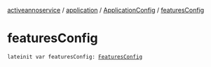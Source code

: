 [activeannoservice](../../index.md) / [application](../index.md) / [ApplicationConfig](index.md) / [featuresConfig](./features-config.md)

# featuresConfig

`lateinit var featuresConfig: `[`FeaturesConfig`](../-features-config/index.md)